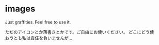 # images
Just graffities. Feel free to use it.

ただのアイコンとか落書きとかです。ご自由にお使いください。
どこにどう使おうとも私は責任を負いませんが...
